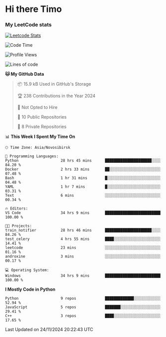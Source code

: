# Hi there Timo
### My LeetCode stats
[![Leetcode Stats](https://leetcard.jacoblin.cool/przdtl?border=0&radius=20&ext=heatmap&theme=nord)](https://leetcode.com/przdtl)

<!--START_SECTION:waka-->
![Code Time](http://img.shields.io/badge/Code%20Time-492%20hrs%2018%20mins-blue)

![Profile Views](http://img.shields.io/badge/Profile%20Views-43-blue)

![Lines of code](https://img.shields.io/badge/From%20Hello%20World%20I%27ve%20Written-191.8%20thousand%20lines%20of%20code-blue)

**🐱 My GitHub Data** 

> 📦 15.9 kB Used in GitHub's Storage 
 > 
> 🏆 238 Contributions in the Year 2024
 > 
> 🚫 Not Opted to Hire
 > 
> 📜 10 Public Repositories 
 > 
> 🔑 8 Private Repositories 
 > 
📊 **This Week I Spent My Time On** 

```text
🕑︎ Time Zone: Asia/Novosibirsk

💬 Programming Languages: 
Python                   28 hrs 45 mins      █████████████████████░░░░   84.20 % 
Docker                   2 hrs 33 mins       ██░░░░░░░░░░░░░░░░░░░░░░░   07.48 % 
Bash                     1 hr 31 mins        █░░░░░░░░░░░░░░░░░░░░░░░░   04.48 % 
YAML                     1 hr 7 mins         █░░░░░░░░░░░░░░░░░░░░░░░░   03.31 % 
Text                     6 mins              ░░░░░░░░░░░░░░░░░░░░░░░░░   00.34 % 

🔥 Editors: 
VS Code                  34 hrs 9 mins       █████████████████████████   100.00 % 

🐱‍💻 Projects: 
train_notifier           28 hrs 46 mins      █████████████████████░░░░   84.26 % 
test_celery              4 hrs 55 mins       ████░░░░░░░░░░░░░░░░░░░░░   14.41 % 
leetcode                 23 mins             ░░░░░░░░░░░░░░░░░░░░░░░░░   01.16 % 
androxine                3 mins              ░░░░░░░░░░░░░░░░░░░░░░░░░   00.17 % 

💻 Operating System: 
Windows                  34 hrs 9 mins       █████████████████████████   100.00 % 
```

**I Mostly Code in Python** 

```text
Python                   9 repos             █████████████░░░░░░░░░░░░   52.94 % 
JavaScript               5 repos             ███████░░░░░░░░░░░░░░░░░░   29.41 % 
C++                      3 repos             ████░░░░░░░░░░░░░░░░░░░░░   17.65 % 
```




 Last Updated on 24/11/2024 20:22:43 UTC
<!--END_SECTION:waka-->
